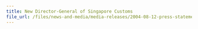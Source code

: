 ```yaml
---
title: New Director-General of Singapore Customs
file_url: /files/news-and-media/media-releases/2004-08-12-press-statement.pdf
---
```


